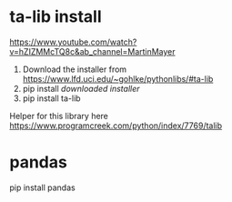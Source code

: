 # ta-lib install

https://www.youtube.com/watch?v=hZIZMMcTQ8c&ab_channel=MartinMayer

1. Download the installer from https://www.lfd.uci.edu/~gohlke/pythonlibs/#ta-lib
2. pip install _downloaded installer_
3. pip install ta-lib

Helper for this library here https://www.programcreek.com/python/index/7769/talib

# pandas

pip install pandas
